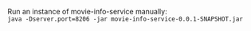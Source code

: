 Run an instance of movie-info-service manually:  
`java -Dserver.port=8206 -jar movie-info-service-0.0.1-SNAPSHOT.jar`